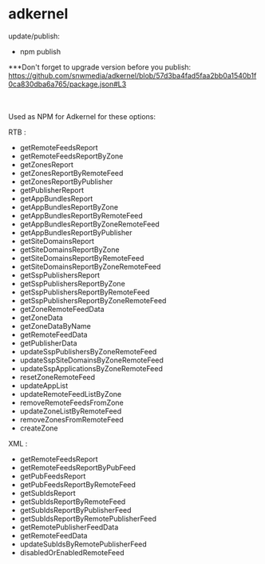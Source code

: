 # adkernel

update/publish:
- npm publish

***Don't forget to upgrade version before you publish:<br/>
https://github.com/snwmedia/adkernel/blob/57d3ba4fad5faa2bb0a1540b1f0ca830dba6a765/package.json#L3

<br/><br/>
Used as NPM for Adkernel for these options:

 RTB :
   -  getRemoteFeedsReport
   -  getRemoteFeedsReportByZone
   -  getZonesReport
   -  getZonesReportByRemoteFeed
   -  getZonesReportByPublisher
   -  getPublisherReport
   -  getAppBundlesReport
   -  getAppBundlesReportByZone
   -  getAppBundlesReportByRemoteFeed
   -  getAppBundlesReportByZoneRemoteFeed
   -  getAppBundlesReportByPublisher
   -  getSiteDomainsReport
   -  getSiteDomainsReportByZone
   -  getSiteDomainsReportByRemoteFeed
   -  getSiteDomainsReportByZoneRemoteFeed
   -  getSspPublishersReport
   -  getSspPublishersReportByZone
   -  getSspPublishersReportByRemoteFeed
   -  getSspPublishersReportByZoneRemoteFeed
   -  getZoneRemoteFeedData
   -  getZoneData
   -  getZoneDataByName
   -  getRemoteFeedData
   -  getPublisherData
   -  updateSspPublishersByZoneRemoteFeed
   -  updateSspSiteDomainsByZoneRemoteFeed
   -  updateSspApplicationsByZoneRemoteFeed
   -  resetZoneRemoteFeed
   -  updateAppList
   -  updateRemoteFeedListByZone
   -  removeRemoteFeedsFromZone
   -  updateZoneListByRemoteFeed
   -  removeZonesFromRemoteFeed
   -  createZone

 XML :
   -  getRemoteFeedsReport
   -  getRemoteFeedsReportByPubFeed
   -  getPubFeedsReport
   -  getPubFeedsReportByRemoteFeed
   -  getSubIdsReport
   -  getSubIdsReportByRemoteFeed
   -  getSubIdsReportByPublisherFeed
   -  getSubIdsReportByRemotePublisherFeed
   -  getRemotePublisherFeedData
   -  getRemoteFeedData
   -  updateSubIdsByRemotePublisherFeed
   -  disabledOrEnabledRemoteFeed


